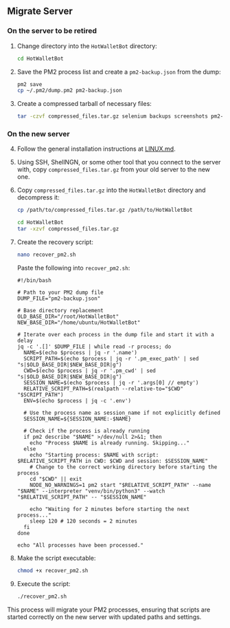 ## Migrate Server

### On the server to be retired

1. Change directory into the `HotWalletBot` directory:
   ```bash
   cd HotWalletBot
   ```

2. Save the PM2 process list and create a `pm2-backup.json` from the dump:
   ```bash
   pm2 save
   cp ~/.pm2/dump.pm2 pm2-backup.json
   ```

3. Create a compressed tarball of necessary files:
   ```bash
   tar -czvf compressed_files.tar.gz selenium backups screenshots pm2-backup.json
   ```

### On the new server

4. Follow the general installation instructions at [LINUX.md](docs/LINUX.md).

5. Using SSH, ShellNGN, or some other tool that you connect to the server with, copy `compressed_files.tar.gz` from your old server to the new one.

6. Copy `compressed_files.tar.gz` into the `HotWalletBot` directory and decompress it:
   ```bash
   cp /path/to/compressed_files.tar.gz /path/to/HotWalletBot
   ```
   ```bash
   cd HotWalletBot
   tar -xzvf compressed_files.tar.gz
   ```

7. Create the recovery script:
   ```bash
   nano recover_pm2.sh
   ```

   Paste the following into `recover_pm2.sh`:
   ```
   #!/bin/bash

   # Path to your PM2 dump file
   DUMP_FILE="pm2-backup.json"

   # Base directory replacement
   OLD_BASE_DIR="/root/HotWalletBot"
   NEW_BASE_DIR="/home/ubuntu/HotWalletBot"

   # Iterate over each process in the dump file and start it with a delay
   jq -c '.[]' $DUMP_FILE | while read -r process; do
     NAME=$(echo $process | jq -r '.name')
     SCRIPT_PATH=$(echo $process | jq -r '.pm_exec_path' | sed "s|$OLD_BASE_DIR|$NEW_BASE_DIR|g")
     CWD=$(echo $process | jq -r '.pm_cwd' | sed "s|$OLD_BASE_DIR|$NEW_BASE_DIR|g")
     SESSION_NAME=$(echo $process | jq -r '.args[0] // empty')
     RELATIVE_SCRIPT_PATH=$(realpath --relative-to="$CWD" "$SCRIPT_PATH")
     ENV=$(echo $process | jq -c '.env')
     
     # Use the process name as session_name if not explicitly defined
     SESSION_NAME=${SESSION_NAME:-$NAME}
     
     # Check if the process is already running
     if pm2 describe "$NAME" >/dev/null 2>&1; then
       echo "Process $NAME is already running. Skipping..."
     else
       echo "Starting process: $NAME with script: $RELATIVE_SCRIPT_PATH in CWD: $CWD and session: $SESSION_NAME"
       # Change to the correct working directory before starting the process
       cd "$CWD" || exit
       NODE_NO_WARNINGS=1 pm2 start "$RELATIVE_SCRIPT_PATH" --name "$NAME" --interpreter "venv/bin/python3" --watch "$RELATIVE_SCRIPT_PATH" -- "$SESSION_NAME"
       
       echo "Waiting for 2 minutes before starting the next process..."
       sleep 120 # 120 seconds = 2 minutes
     fi
   done

   echo "All processes have been processed."
   ```

8. Make the script executable:
   ```bash
   chmod +x recover_pm2.sh
   ```

9. Execute the script:
   ```bash
   ./recover_pm2.sh
   ```

This process will migrate your PM2 processes, ensuring that scripts are started correctly on the new server with updated paths and settings.
